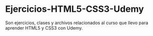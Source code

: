 # Ejercicios-HTML5-CSS3-Udemy
Son ejercicios, clases y archivos relacionados al curso que llevo para aprender HTML5 y CSS3 con Udemy.
